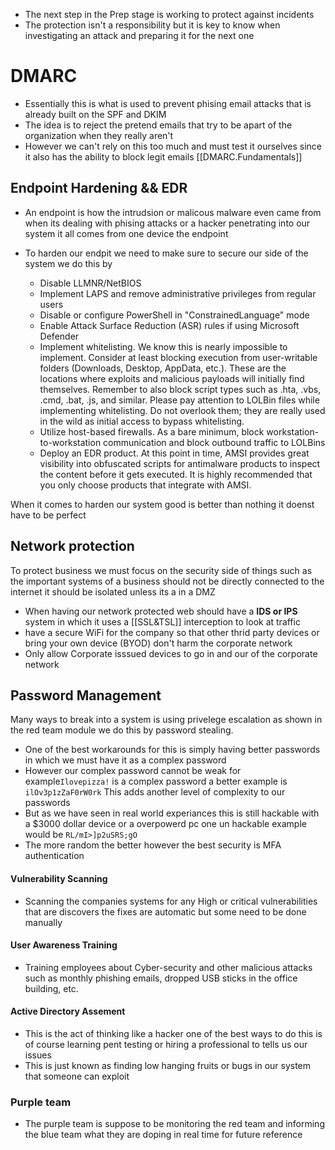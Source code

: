 - The next step in the Prep stage is working to protect against incidents 
- The protection isn't a responsibility but it is key to know when investigating an attack and preparing it for the next one

# DMARC
- Essentially this is what is used to prevent phising email attacks that is already built on the SPF and DKIM 
- The idea is to reject the pretend emails that try to be apart of the organization when they really aren't 
- However we can't rely on this too much and must test it ourselves since it also has the ability to block legit emails 
[[DMARC.Fundamentals]]

## Endpoint Hardening && EDR
- An endpoint is how the intrudsion or malicous malware even came from when its dealing with phising attacks or a hacker penetrating into our system it all comes from one device the endpoint
- To harden our endpit we need to make sure to secure our side of the system we do this by 

    - Disable LLMNR/NetBIOS
    - Implement LAPS and remove administrative privileges from regular users
    - Disable or configure PowerShell in "ConstrainedLanguage" mode
    - Enable Attack Surface Reduction (ASR) rules if using Microsoft Defender
    - Implement whitelisting. We know this is nearly impossible to implement. Consider at least blocking execution from user-writable folders (Downloads, Desktop, AppData, etc.). These are the locations where exploits and malicious payloads will initially find themselves. Remember to also block script types such as .hta, .vbs, .cmd, .bat, .js, and similar. Please pay attention to LOLBin files while implementing whitelisting. Do not overlook them; they are really used in the wild as initial access to bypass whitelisting.
     - Utilize host-based firewalls. As a bare minimum, block workstation-to-workstation communication and block outbound traffic to LOLBins
    - Deploy an EDR product. At this point in time, AMSI provides great visibility into obfuscated scripts for antimalware products to inspect the content before it gets executed. It is highly recommended that you only choose products that integrate with AMSI.

When it comes to harden our system good is better than nothing it doenst have to be perfect 

## Network protection 
To protect business we must focus on the  security side of things such as the important systems of a business should not be directly connected to the internet it should be isolated unless its a in a DMZ

- When having our network protected web should have a **IDS or IPS** system in which it uses a [[SSL&TSL]] interception to look at traffic 
- have a secure WiFi for the company so that other thrid party devices or bring your own device (BYOD) don't harm the corporate network
- Only allow Corporate isssued devices to go in and our of the corporate network 

## Password Management 
Many ways to break into a system is using privelege escalation as shown in the red team module we do this by password stealing. 

-  One of the best workarounds for this is simply having better passwords in which we must have it as a complex password
- However our complex password cannot be weak for example`Ilovepizza!` is a complex password a better example is `ilOv3p1zZaF0rW0rk` This adds another level of complexity to our passwords 
- But as we have seen in real world experiances this is still hackable with a $3000 dollar device or a overpowerd pc one un hackable example would be `RL/mI>]p2uSRS;gO` 
- The more random the better however the best security is MFA authentication 

#### Vulnerability Scanning
- Scanning the companies systems for any High or critical vulnerabilities that are discovers the fixes are automatic but some need to be done manually 

#### User Awareness Training 
- Training employees about Cyber-security and other malicious attacks such as monthly phishing emails, dropped USB sticks in the office building, etc.

#### Active Directory Assement 
-  This is the act of thinking like a hacker one of the best ways to do this is of course learning pent testing or hiring a professional to tells us our issues 
- This is just known as finding low hanging fruits or bugs in our system that someone can exploit 

### Purple team
- The purple team is suppose to be monitoring the red team and informing the blue team what they are doping in real time for future reference 


